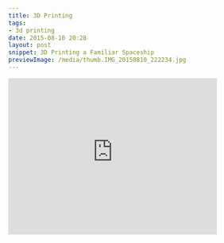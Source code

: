 ```yaml
---
title: 3D Printing
tags:
- 3d printing
date: 2015-08-10 20:28 
layout: post
snippet: 3D Printing a Familiar Spaceship
previewImage: /media/thumb.IMG_20150810_222234.jpg
---
```


<div class="youtubevideowrap">
<div class="video-container">
<iframe width="420" height="315" src="https://www.youtube.com/embed/v6H9vcX4lkc" frameborder="0" allowfullscreen></iframe>
</div>
</div>
